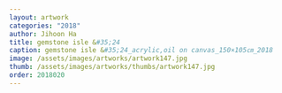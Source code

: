 ```yaml
---
layout: artwork 
categories: "2018" 
author: Jihoon Ha 
title: gemstone isle &#35;24 
caption: gemstone isle &#35;24_acrylic,oil on canvas_150×105㎝_2018 
image: /assets/images/artworks/artwork147.jpg 
thumb: /assets/images/artworks/thumbs/artwork147.jpg 
order: 2018020 
---
```


